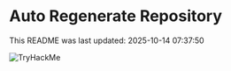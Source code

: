 # Auto Regenerate Repository

This README was last updated: 2025-10-14 07:37:50

 ![TryHackMe](https://tryhackme.com/badge/533634)